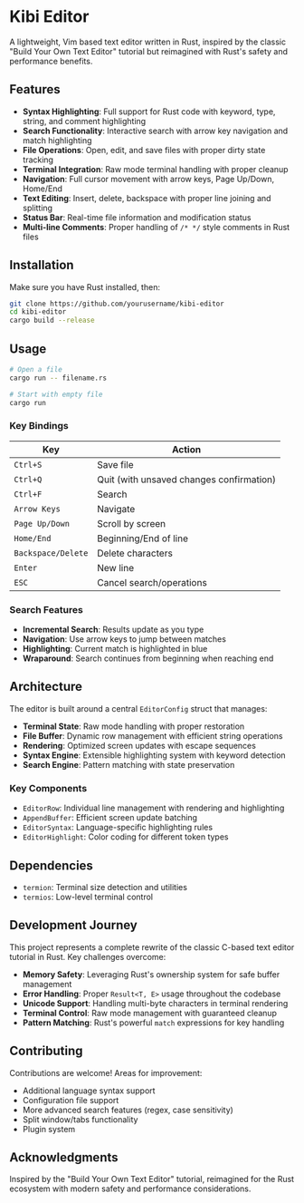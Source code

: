 # Kibi Editor

A lightweight, Vim based text editor written in Rust, inspired by the classic "Build Your Own Text Editor" tutorial but reimagined with Rust's safety and performance benefits.

## Features

- **Syntax Highlighting**: Full support for Rust code with keyword, type, string, and comment highlighting
- **Search Functionality**: Interactive search with arrow key navigation and match highlighting  
- **File Operations**: Open, edit, and save files with proper dirty state tracking
- **Terminal Integration**: Raw mode terminal handling with proper cleanup
- **Navigation**: Full cursor movement with arrow keys, Page Up/Down, Home/End
- **Text Editing**: Insert, delete, backspace with proper line joining and splitting
- **Status Bar**: Real-time file information and modification status
- **Multi-line Comments**: Proper handling of `/* */` style comments in Rust files

## Installation

Make sure you have Rust installed, then:

```bash
git clone https://github.com/yourusername/kibi-editor
cd kibi-editor
cargo build --release
```

## Usage

```bash
# Open a file
cargo run -- filename.rs

# Start with empty file
cargo run
```

### Key Bindings

| Key | Action |
|-----|--------|
| `Ctrl+S` | Save file |
| `Ctrl+Q` | Quit (with unsaved changes confirmation) |
| `Ctrl+F` | Search |
| `Arrow Keys` | Navigate |
| `Page Up/Down` | Scroll by screen |
| `Home/End` | Beginning/End of line |
| `Backspace/Delete` | Delete characters |
| `Enter` | New line |
| `ESC` | Cancel search/operations |

### Search Features

- **Incremental Search**: Results update as you type
- **Navigation**: Use arrow keys to jump between matches
- **Highlighting**: Current match is highlighted in blue
- **Wraparound**: Search continues from beginning when reaching end

## Architecture

The editor is built around a central `EditorConfig` struct that manages:

- **Terminal State**: Raw mode handling with proper restoration
- **File Buffer**: Dynamic row management with efficient string operations  
- **Rendering**: Optimized screen updates with escape sequences
- **Syntax Engine**: Extensible highlighting system with keyword detection
- **Search Engine**: Pattern matching with state preservation

### Key Components

- `EditorRow`: Individual line management with rendering and highlighting
- `AppendBuffer`: Efficient screen update batching
- `EditorSyntax`: Language-specific highlighting rules
- `EditorHighlight`: Color coding for different token types

## Dependencies

- `termion`: Terminal size detection and utilities
- `termios`: Low-level terminal control

## Development Journey

This project represents a complete rewrite of the classic C-based text editor tutorial in Rust. Key challenges overcome:

- **Memory Safety**: Leveraging Rust's ownership system for safe buffer management
- **Error Handling**: Proper `Result<T, E>` usage throughout the codebase
- **Unicode Support**: Handling multi-byte characters in terminal rendering
- **Terminal Control**: Raw mode management with guaranteed cleanup
- **Pattern Matching**: Rust's powerful `match` expressions for key handling

## Contributing

Contributions are welcome! Areas for improvement:

- Additional language syntax support
- Configuration file support
- More advanced search features (regex, case sensitivity)
- Split window/tabs functionality
- Plugin system


## Acknowledgments

Inspired by the "Build Your Own Text Editor" tutorial, reimagined for the Rust ecosystem with modern safety and performance considerations.